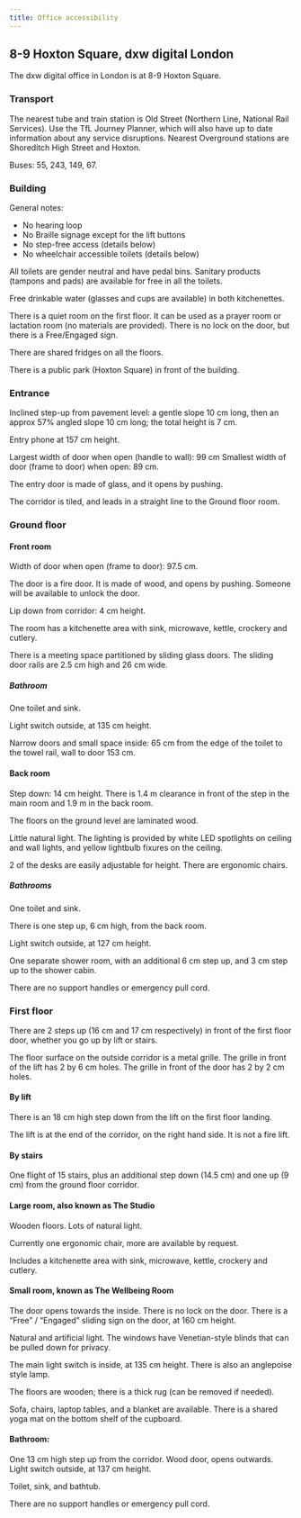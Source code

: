 ```yaml
---
title: Office accessibility
---
```


## 8-9 Hoxton Square, dxw digital London

The dxw digital office in London is at 8-9 Hoxton Square.

### Transport

The nearest tube and train station is Old Street (Northern Line, National Rail
Services). Use the TfL Journey Planner, which will also have up to date
information about any service disruptions. Nearest Overground stations are
Shoreditch High Street and Hoxton.

Buses: 55, 243, 149, 67.

### Building

General notes:

- No hearing loop
- No Braille signage except for the lift buttons
- No step-free access (details below)
- No wheelchair accessible toilets (details below)

All toilets are gender neutral and have pedal bins. Sanitary products (tampons
and pads) are available for free in all the toilets.

Free drinkable water (glasses and cups are available) in both kitchenettes.

There is a quiet room on the first floor. It can be used as a prayer room or
lactation room (no materials are provided). There is no lock on the door, but
there is a Free/Engaged sign.

There are shared fridges on all the floors.

There is a public park (Hoxton Square) in front of the building.

### Entrance

Inclined step-up from pavement level: a gentle slope 10 cm long, then an approx
57% angled slope 10 cm long; the total height is 7 cm.

Entry phone at 157 cm height.

Largest width of door when open (handle to wall): 99 cm Smallest width of door
(frame to door) when open: 89 cm.

The entry door is made of glass, and it opens by pushing.

The corridor is tiled, and leads in a straight line to the Ground floor room.

### Ground floor

#### Front room

Width of door when open (frame to door): 97.5 cm.

The door is a fire door. It is made of wood, and opens by pushing. Someone will
be available to unlock the door.

Lip down from corridor: 4 cm height.

The room has a kitchenette area with sink, microwave, kettle, crockery and
cutlery.

There is a meeting space partitioned by sliding glass doors. The sliding door
rails are 2.5 cm high and 26 cm wide.

##### Bathroom

One toilet and sink.

Light switch outside, at 135 cm height.

Narrow doors and small space inside: 65 cm from the edge of the toilet to the
towel rail, wall to door 153 cm.

#### Back room

Step down: 14 cm height. There is 1.4 m clearance in front of the step in the
main room and 1.9 m in the back room.

The floors on the ground level are laminated wood.

Little natural light. The lighting is provided by white LED spotlights on
ceiling and wall lights, and yellow lightbulb fixures on the ceiling.

2 of the desks are easily adjustable for height. There are ergonomic chairs.

##### Bathrooms

One toilet and sink.

There is one step up, 6 cm high, from the back room.

Light switch outside, at 127 cm height.

One separate shower room, with an additional 6 cm step up, and 3 cm step up to
the shower cabin.

There are no support handles or emergency pull cord.

### First floor

There are 2 steps up (16 cm and 17 cm respectively) in front of the first floor
door, whether you go up by lift or stairs.

The floor surface on the outside corridor is a metal grille. The grille in front
of the lift has 2 by 6 cm holes. The grille in front of the door has 2 by 2 cm
holes.

#### By lift

There is an 18 cm high step down from the lift on the first floor landing.

The lift is at the end of the corridor, on the right hand side. It is not a fire
lift.

#### By stairs

One flight of 15 stairs, plus an additional step down (14.5 cm) and one up (9
cm) from the ground floor corridor.

#### Large room, also known as The Studio

Wooden floors. Lots of natural light.

Currently one ergonomic chair, more are available by request.

Includes a kitchenette area with sink, microwave, kettle, crockery and cutlery.

#### Small room, known as The Wellbeing Room

The door opens towards the inside. There is no lock on the door. There is a
“Free” / “Engaged” sliding sign on the door, at 160 cm height.

Natural and artificial light. The windows have Venetian-style blinds that can be
pulled down for privacy.

The main light switch is inside, at 135 cm height. There is also an anglepoise
style lamp.

The floors are wooden; there is a thick rug (can be removed if needed).

Sofa, chairs, laptop tables, and a blanket are available. There is a shared yoga
mat on the bottom shelf of the cupboard.

#### Bathroom:

One 13 cm high step up from the corridor. Wood door, opens outwards. Light
switch outside, at 137 cm height.

Toilet, sink, and bathtub.

There are no support handles or emergency pull cord.
